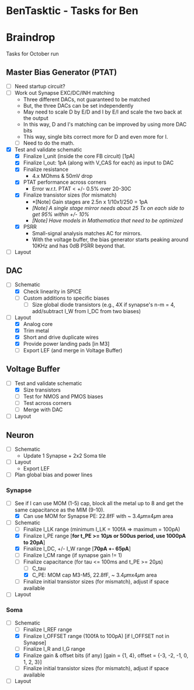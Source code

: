 # BenTasktic - Tasks for Ben

# Braindrop

Tasks for October run

## Master Bias Generator (PTAT)
  - [ ] Need startup circuit?
  - [ ] Work out Synapse EXC/DC/INH matching
    - Three different DACs, not guaranteed to be matched
    - But, the three DACs can be set independently
    - May need to scale D by E/D and I by E/I and scale the two back at the output
    - In this way, D and I's matching can be improved by using more DAC bits
    - This way, single bits correct more for D and even more for I.
    - [ ] Need to do the math.
  - [x] Test and validate schematic
    - [x] Finalize I_unit (inside the core FB circuit) [1pA]
    - [x] Finalize I_out: 1pA (along with V_CAS for each) as input to DAC
    - [x] Finalize resistance
      - 4.x MOhms & 50mV drop
    - [x] PTAT performance across corners
      - Error w.r.t. PTAT < +/- 0.5% over 20-30C
    - [x] Finalize transistor sizes (for mismatch)
      - *[Note] Gain stages are 2.5n x 1/10x1/250 = 1pA
      - *[Note] A single stage mirror needs about 25 Tx on each side to get 95% within +/- 10%*
      - *[Note] Have models in Mathematica that need to be optimized*
    - [x] PSRR
      - Small-signal analysis matches AC for mirrors.
      - With the voltage buffer, the bias generator starts peaking around 10KHz and has 0dB PSRR beyond that.
  - [ ] Layout

## DAC
  - [ ] Schematic
    - [x] Check linearity in SPICE
    - [ ] Custom additions to specific biases
      - [ ] Size global diode transistors (e.g., 4X if synapse's n-m = 4, add/subtract I_W from I_DC from two biases)
  - [ ] Layout
    - [x] Analog core
    - [x] Trim metal
    - [x] Short and drive duplicate wires
    - [x] Provide power landing pads [in M3]
    - [ ] Export LEF (and merge in Voltage Buffer)

## Voltage Buffer
  - [ ] Test and validate schematic
    - [x] Size transistors
    - [ ] Test for NMOS and PMOS biases
    - [ ] Test across corners
    - [ ] Merge with DAC
  - [ ] Layout

## Neuron
  - [ ] Schematic
    - Update 1 Synapse + 2x2 Soma tile
  - [ ] Layout
    - Export LEF
  - [ ] Plan global bias and power lines

### Synapse
  - [ ] See if I can use MOM (1-5) cap, block all the metal up to 8 and get the same capacitance as the MIM (9-10).
    - [x] Can use MOM for Synapse PE: 22.8fF with ~ 3.4𝜇mx4𝜇m area
  - [ ] Schematic
    - [ ] Finalize I_LK range (minimum I_LK = 100fA => maximum = 100pA)
    - [x] Finalize I_PE range [**for t_PE >= 10𝜇s or 500us period, use 1000pA to 20pA**]
    - [x] Finalize I_DC, +/- I_W range [**70pA +- 65pA**]
    - [ ] Finalize I_CM range (if synapse gain != 1)
    - [ ] Finalize capacitance (for tau <= 100ms and t_PE >= 20𝜇s)
      - [ ] C_tau
      - [x] C_PE: MOM cap M3-M5, 22.8fF, ~ 3.4𝜇mx4𝜇m area
    - [ ] Finalize initial transistor sizes (for mismatch), adjust if space available
  - [ ] Layout
  
### Soma
  - [ ] Schematic
    - [ ] Finalize I_REF range
    - [x] Finalize I_OFFSET range (100fA to 100pA) [if I_OFFSET not in Synapse]
    - [ ] Finalize I_R and I_G range
    - [x] Finalize gain & offset bits (if any) [gain = {1, 4}, offset = {-3, -2, -1, 0, 1, 2, 3}]
    - [ ] Finalize initial transistor sizes (for mismatch), adjust if space available
  - [ ] Layout
